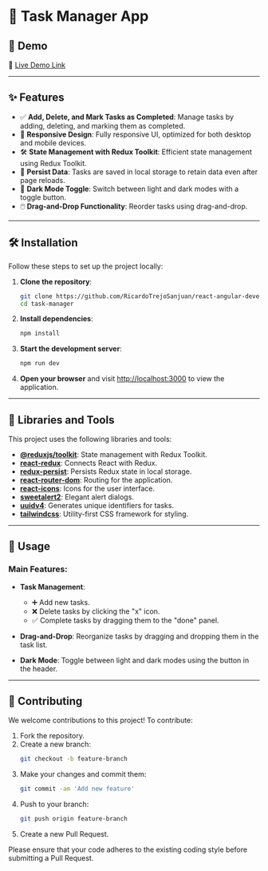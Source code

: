 # 📝 Task Manager App

## 🚀 Demo

🔗 [Live Demo Link](#)  

---

## ✨ Features

- ✅ **Add, Delete, and Mark Tasks as Completed**: Manage tasks by adding, deleting, and marking them as completed.
- 📱 **Responsive Design**: Fully responsive UI, optimized for both desktop and mobile devices.
- 🛠️ **State Management with Redux Toolkit**: Efficient state management using Redux Toolkit.
- 💾 **Persist Data**: Tasks are saved in local storage to retain data even after page reloads.
- 🌙 **Dark Mode Toggle**: Switch between light and dark modes with a toggle button.
- 🖱️ **Drag-and-Drop Functionality**: Reorder tasks using drag-and-drop.

---

## 🛠️ Installation

Follow these steps to set up the project locally:

1. **Clone the repository**:

   ```bash
   git clone https://github.com/RicardoTrejoSanjuan/react-angular-development-task.git
   cd task-manager
   ```

2. **Install dependencies**:

   ```bash
   npm install
   ```

3. **Start the development server**:

   ```bash
   npm run dev
   ```

4. **Open your browser** and visit [http://localhost:3000](http://localhost:3000) to view the application.

---

## 🧰 Libraries and Tools

This project uses the following libraries and tools:

- **[@reduxjs/toolkit](https://redux-toolkit.js.org/)**: State management with Redux Toolkit.
- **[react-redux](https://react-redux.js.org/)**: Connects React with Redux.
- **[redux-persist](https://github.com/rt2zz/redux-persist)**: Persists Redux state in local storage.
- **[react-router-dom](https://reactrouter.com/)**: Routing for the application.
- **[react-icons](https://react-icons.github.io/react-icons/)**: Icons for the user interface.
- **[sweetalert2](https://sweetalert2.github.io/)**: Elegant alert dialogs.
- **[uuidv4](https://www.npmjs.com/package/uuidv4)**: Generates unique identifiers for tasks.
- **[tailwindcss](https://tailwindcss.com/)**: Utility-first CSS framework for styling.

---

## 📖 Usage

### Main Features:
- **Task Management**:
  - ➕ Add new tasks.
  - ❌ Delete tasks by clicking the "x" icon.
  - ✅ Complete tasks by dragging them to the "done" panel.
  
- **Drag-and-Drop**: Reorganize tasks by dragging and dropping them in the task list.
- **Dark Mode**: Toggle between light and dark modes using the button in the header.

---

## 🤝 Contributing

We welcome contributions to this project! To contribute:

1. Fork the repository.
2. Create a new branch:
   ```bash
   git checkout -b feature-branch
   ```
3. Make your changes and commit them:
   ```bash
   git commit -am 'Add new feature'
   ```
4. Push to your branch:
   ```bash
   git push origin feature-branch
   ```
5. Create a new Pull Request.

Please ensure that your code adheres to the existing coding style before submitting a Pull Request.
